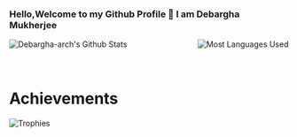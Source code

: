 ### Hello,Welcome to my Github Profile 👋 I am Debargha Mukherjee

<img align="left" alt="Debargha-arch's Github Stats" src="https://github-readme-stats.vercel.app/api?username=Debargha-arch&show_icons=true&theme=tokyonight" />

<img align="right" alt="Most Languages Used" src="https://github-readme-stats.vercel.app/api/top-langs/?username=Debargha-arch&theme=yeblu" />

<br><br><br>
# Achievements
<img align="bottom" alt="Trophies" src="https://github-profile-trophy.vercel.app/?username=Debargha-arch" />
